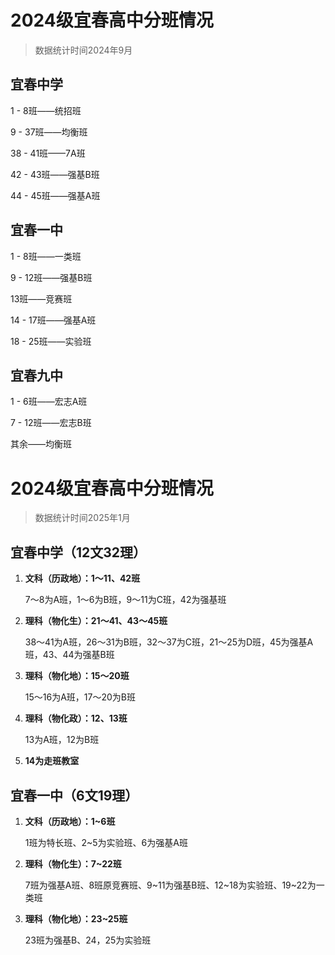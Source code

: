 # 2024级宜春高中分班情况

> 数据统计时间2024年9月

## 宜春中学

1 - 8班——统招班

9 - 37班——均衡班

38 - 41班——7A班

42 - 43班——强基B班

44 - 45班——强基A班



## 宜春一中

1 - 8班——一类班

9 - 12班——强基B班

13班——竞赛班

14 - 17班——强基A班

18 - 25班——实验班



## 宜春九中

1 - 6班——宏志A班

7 - 12班——宏志B班

其余——均衡班

<div STYLE="page-break-after: always;"></div>

# 2024级宜春高中分班情况

> 数据统计时间2025年1月



## 宜春中学（12文32理）

1. **文科（历政地）：1～11、42班**

   7～8为A班，1～6为B班，9～11为C班，42为强基班

2. **理科（物化生）：21～41、43～45班**

   38～41为A班，26～31为B班，32～37为C班，21～25为D班，45为强基A班，43、44为强基B班

3. **理科（物化地）：15～20班**

   15～16为A班，17～20为B班

4. **理科（物化政）：12、13班**

   13为A班，12为B班

5. **14为走班教室**

   

## 宜春一中（6文19理）

1. **文科（历政地）：1~6班**

   1班为特长班、2~5为实验班、6为强基A班

2. **理科（物化生）：7~22班**

   7班为强基A班、8班原竞赛班、9~11为强基B班、12~18为实验班、19~22为一类班

3. **理科（物化地）：23~25班**

   23班为强基B、24，25为实验班